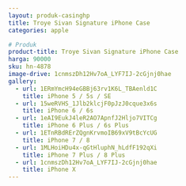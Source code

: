 ```yaml
---
layout: produk-casinghp
title: Troye Sivan Signature iPhone Case
categories: apple

# Produk
product-title: Troye Sivan Signature iPhone Case
harga: 90000
sku: hn-4878
image-drive: 1cnmszDh12Hv7oA_LYF7IJ-2cGjnj0hae
gallery:
  - url: 1ERmYmcH94eGBBj63rv1K6L_TBAenld1C
    title: iPhone 5 / 5s / SE
  - url: 15weRVHS_1Jlb2klcjF0pJzJ0cque3x6s
    title: iPhone 6 / 6s
  - url: 1eAI9EukJ4leR2AO7ApnfJ2Hljo7VITCg
    title: iPhone 6 Plus / 6s Plus
  - url: 1ETnRBdRErZQgnKrvmoIB69xV9tBcYcUG
    title: iPhone 7 / 8
  - url: 1MLHoiHDu4x-qGtHluphN_hLdfF192qXi
    title: iPhone 7 Plus / 8 Plus
  - url: 1cnmszDh12Hv7oA_LYF7IJ-2cGjnj0hae
    title: iPhone X
---
```

